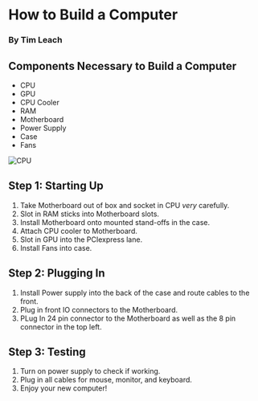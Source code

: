 # How to Build a Computer
### By Tim Leach


## Components Necessary to Build a Computer
* CPU
* GPU
* CPU Cooler
* RAM
* Motherboard
* Power Supply
* Case
* Fans

![CPU](cpu.png "CPU and MOBO")

## Step 1: Starting Up

1. Take Motherboard out of box and socket in CPU *very* carefully.
2. Slot in RAM sticks into Motherboard slots.
3. Install Motherboard onto mounted stand-offs in the case. 
4. Attach CPU cooler to Motherboard.
5. Slot in GPU into the PCIexpress lane. 
6. Install Fans into case.

## Step 2: Plugging In

1. Install Power supply into the back of the case and route cables to the front.
2. Plug in front IO connectors to the Motherboard.
3. PLug In 24 pin connector to the Motherboard as well as the 8 pin connector in the top left.

## Step 3: Testing

1. Turn on power supply to check if working.
2. Plug in all cables for mouse, monitor, and keyboard.
3. Enjoy your new computer!
